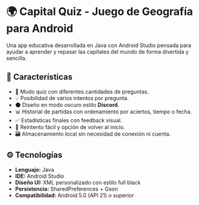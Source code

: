 # 🌍 Capital Quiz - Juego de Geografía para Android

Una app educativa desarrollada en Java con Android Studio pensada para ayudar a aprender y repasar las capitales del mundo de forma divertida y sencilla.

## 📱 Características

- 🧠 Modo quiz con diferentes cantidades de preguntas.
- 💡 Posibilidad de varios intentos por pregunta.
- 🌑 Diseño en modo oscuro estilo **Discord**.
- 📊 Historial de partidas con ordenamiento por aciertos, tiempo o fecha.
- ✅ Estadísticas finales con feedback visual.
- 🔄 Reintento fácil y opción de volver al inicio.
- 🗃️ Almacenamiento local sin necesidad de conexión ni cuenta.

## ⚙️ Tecnologías

- **Lenguaje:** Java
- **IDE:** Android Studio
- **Diseño UI:** XML personalizado con estilo full black
- **Persistencia:** SharedPreferences + Gson
- **Compatibilidad:** Android 5.0 (API 21) o superior
